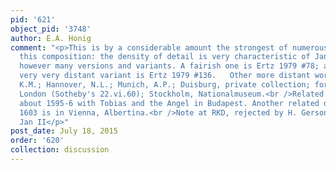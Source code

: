 ```yaml
---
pid: '621'
object_pid: '3748'
author: E.A. Honig
comment: "<p>This is by a considerable amount the strongest of numerous variants of
  this composition: the density of detail is very characteristic of Jan. There are
  however many versions and variants. A fairish one is Ertz 1979 #78; a later questionable
  very very distant variant is Ertz 1979 #136.   Other more distant works:  Vienna,
  K.M.; Hannover, N.L.; Munich, A.P.; Duisburg, private collection; formerly art market,
  London (Sotheby's 22.vi.60); Stockholm, Nationalmuseum.<br />Related drawing from
  about 1595-6 with Tobias and the Angel in Budapest. Another related drawing dated
  1603 is in Vienna, Albertina.<br />Note at RKD, rejected by H. Gerson, possibly
  Jan II</p>"
post_date: July 18, 2015
order: '620'
collection: discussion
---
```


